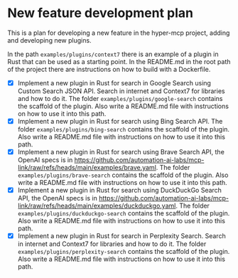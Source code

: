 # New feature development plan

This is a plan for developing a new feature in the hyper-mcp project, adding and developing new plugins.

In the path `examples/plugins/context7` there is an example of a plugin in Rust that can be used as a starting point. In the README.md in the root path of the project there are instructions on how to build with a Dockerfile. 

- [x] Implement a new plugin in Rust for search in Google Search using Custom Search JSON API. Search in internet and Context7 for libraries and how to do it. The folder `examples/plugins/google-search` contains the scaffold of the plugin. Also write a README.md file with instructions on how to use it into this path.
- [x] Implement a new plugin in Rust for search using Bing Search API. The folder `examples/plugins/bing-search` contains the scaffold of the plugin. Also write a README.md file with instructions on how to use it into this path.
- [x] Implement a new plugin in Rust for search using Brave Search API, the OpenAI specs is in https://github.com/automation-ai-labs/mcp-link/raw/refs/heads/main/examples/brave.yaml. The folder `examples/plugins/brave-search` contains the scaffold of the plugin. Also write a README.md file with instructions on how to use it into this path.
- [x] Implement a new plugin in Rust for search using DuckDuckGo Search API, the OpenAI specs is in https://github.com/automation-ai-labs/mcp-link/raw/refs/heads/main/examples/duckduckgo.yaml. The folder `examples/plugins/duckduckgo-search` contains the scaffold of the plugin. Also write a README.md file with instructions on how to use it into this path.
- [x] Implement a new plugin in Rust for search in Perplexity Search. Search in internet and Context7 for libraries and how to do it. The folder `examples/plugins/perplexity-search` contains the scaffold of the plugin. Also write a README.md file with instructions on how to use it into this path.